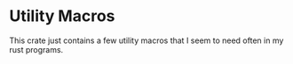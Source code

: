 # Utility Macros

This crate just contains a few utility macros that I seem to need often in my rust programs.
